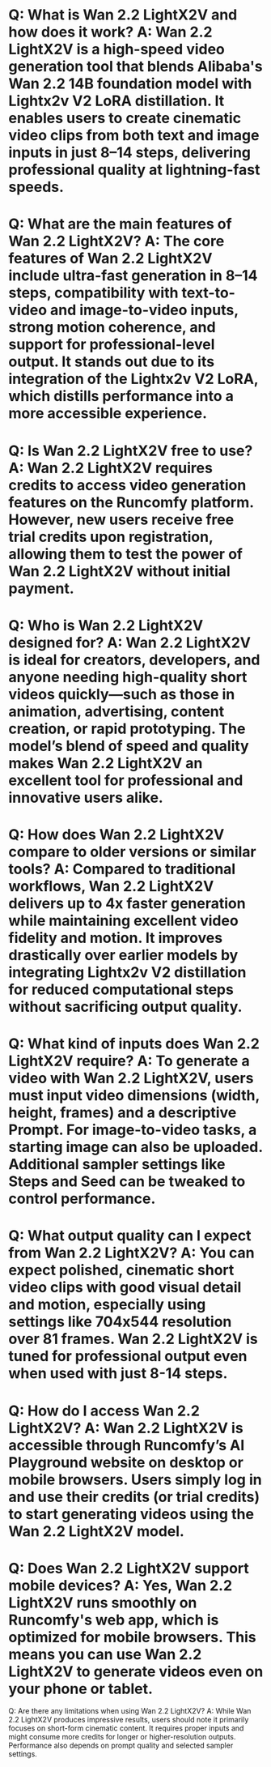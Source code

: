 Q:
What is Wan 2.2 LightX2V and how does it work?
A:
Wan 2.2 LightX2V is a high-speed video generation tool that blends Alibaba's Wan 2.2 14B foundation model with Lightx2v V2 LoRA distillation. It enables users to create cinematic video clips from both text and image inputs in just 8–14 steps, delivering professional quality at lightning-fast speeds.
===
Q:
What are the main features of Wan 2.2 LightX2V?
A:
The core features of Wan 2.2 LightX2V include ultra-fast generation in 8–14 steps, compatibility with text-to-video and image-to-video inputs, strong motion coherence, and support for professional-level output. It stands out due to its integration of the Lightx2v V2 LoRA, which distills performance into a more accessible experience.
===
Q:
Is Wan 2.2 LightX2V free to use?
A:
Wan 2.2 LightX2V requires credits to access video generation features on the Runcomfy platform. However, new users receive free trial credits upon registration, allowing them to test the power of Wan 2.2 LightX2V without initial payment.
===
Q:
Who is Wan 2.2 LightX2V designed for?
A:
Wan 2.2 LightX2V is ideal for creators, developers, and anyone needing high-quality short videos quickly—such as those in animation, advertising, content creation, or rapid prototyping. The model’s blend of speed and quality makes Wan 2.2 LightX2V an excellent tool for professional and innovative users alike.
===
Q:
How does Wan 2.2 LightX2V compare to older versions or similar tools?
A:
Compared to traditional workflows, Wan 2.2 LightX2V delivers up to 4x faster generation while maintaining excellent video fidelity and motion. It improves drastically over earlier models by integrating Lightx2v V2 distillation for reduced computational steps without sacrificing output quality.
===
Q:
What kind of inputs does Wan 2.2 LightX2V require?
A:
To generate a video with Wan 2.2 LightX2V, users must input video dimensions (width, height, frames) and a descriptive Prompt. For image-to-video tasks, a starting image can also be uploaded. Additional sampler settings like Steps and Seed can be tweaked to control performance.
===
Q:
What output quality can I expect from Wan 2.2 LightX2V?
A:
You can expect polished, cinematic short video clips with good visual detail and motion, especially using settings like 704x544 resolution over 81 frames. Wan 2.2 LightX2V is tuned for professional output even when used with just 8-14 steps.
===
Q:
How do I access Wan 2.2 LightX2V?
A:
Wan 2.2 LightX2V is accessible through Runcomfy’s AI Playground website on desktop or mobile browsers. Users simply log in and use their credits (or trial credits) to start generating videos using the Wan 2.2 LightX2V model.
===
Q:
Does Wan 2.2 LightX2V support mobile devices?
A:
Yes, Wan 2.2 LightX2V runs smoothly on Runcomfy's web app, which is optimized for mobile browsers. This means you can use Wan 2.2 LightX2V to generate videos even on your phone or tablet.
===
Q:
Are there any limitations when using Wan 2.2 LightX2V?
A:
While Wan 2.2 LightX2V produces impressive results, users should note it primarily focuses on short-form cinematic content. It requires proper inputs and might consume more credits for longer or higher-resolution outputs. Performance also depends on prompt quality and selected sampler settings.